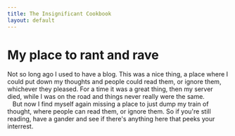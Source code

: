 ```yaml
---
title: The Insignificant Cookbook
layout: default
---
```


# My place to rant and rave

  Not so long ago I used to have a blog. This was a nice thing, a place where I could put
down my thoughts and people could read them, or ignore them, whichever they pleased. For a
time it was a great thing, then my server died, while I was on the road and things never
really were the same.  
&nbsp;&nbsp; But now I find myself again missing a place to just dump my train of thought, where people
can read them, or ignore them. So if you're still reading, have a gander and see if
there's anything here that peeks your interrest.
